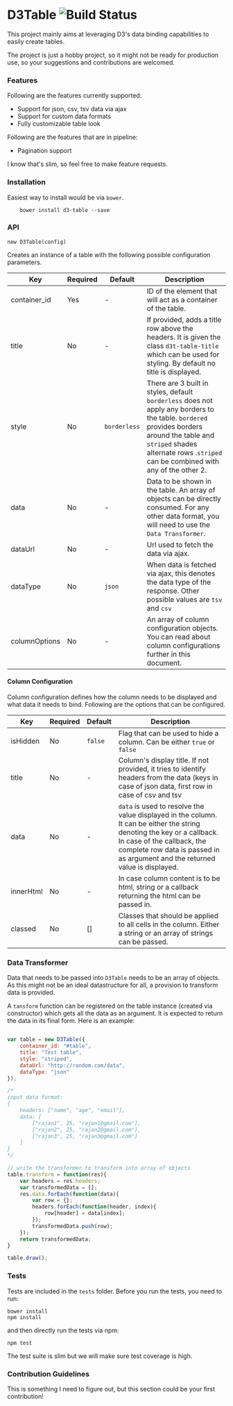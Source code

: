 D3Table ![Build Status](https://travis-ci.org/RajanRastogi/D3Table.svg?branch=master)
=======
This project mainly aims at leveraging D3's data binding capabilities to easily create tables.

The project is just a hobby project, so it might not be ready for production use, so your suggestions and contributions are welcomed.

### Features

Following are the features currently supported:

* Support for json, csv, tsv data via ajax
* Support for custom data formats
* Fully customizable table look

Following are the features that are in pipeline:

* Pagination support

I know that's slim, so feel free to make feature requests.

### Installation

Easiest way to install would be via `bower`.

```
	bower install d3-table --save
```

### API

```
new D3Table(config)
```

Creates an instance of a table with the following possible configuration parameters.

|    Key    |    Required    |    Default    |    Description    |
| --------- | -------------- | ------------- | ----------------- |
| container_id | Yes | - | ID of the element that will act as a container of the table. |
| title | No | - | If provided, adds a title row above the headers. It is given the class `d3t-table-title` which can be used for styling. By default no title is displayed. |
| style | No | `borderless` | There are 3 built in styles, default `borderless` does not apply any borders to the table. `bordered` provides borders around the table and `striped` shades alternate rows .`striped` can be combined with any of the other 2.|
| data | No | - | Data to be shown in the table. An array of objects can be directly consumed. For any other data format, you will need to use the `Data Transformer`.
| dataUrl | No | - | Url used to fetch the data via ajax. |
| dataType | No | `json` | When data is fetched via ajax, this denotes the data type of the response. Other possible values are `tsv` and `csv` |
| columnOptions | No | - | An array of column configuration objects. You can read about column configurations further in this document. |

#### Column Configuration

Column configuration defines how the column needs to be displayed and what data it needs to bind. Following are the options that can be configured.

|    Key    |    Required    |    Default    |    Description    |
| --------- | -------------- | ------------- | ----------------- |
| isHidden | No | `false` | Flag that can be used to hide a column. Can be either `true` or `false` |
| title | No | - | Column's display title. If not provided, it tries to identify headers from the data (keys in case of json data, first row in case of csv and tsv|
| data | No | - | `data` is used to resolve the value displayed in the column. It can be either the string denoting the key or a callback. In case of the callback, the complete row data is passed in as argument and the returned value is displayed. |
| innerHtml | No | - | In case column content is to be html, string or a  callback returning the html can be passed in. 
| classed | No | [] | Classes that should be applied to all cells in the column. Either a string or an array of strings can be passed. |

### Data Transformer

Data that needs to be passed into `D3Table` needs to be an array of objects. As this might not be an ideal datastructure for all, a provision to transform data is provided.

A `tansform` function can be registered on the table instance (created via constructor) which gets all the data as an argument. It is expected to return the data in its final form. Here is an example:

```javascript

var table = new D3Table({
	container_id: "#table",
	title: "Test table",
	style: "striped",
	dataUrl: "http://random.com/data",
	dataType: "json"
});

/*
input data format:
{
	headers: ["name", "age", "email"],
	data: [
		["rajan1", 25, "rajan1@gmail.com"],
		["rajan2", 25, "rajan2@gmail.com"],
		["rajan3", 25, "rajan3@gmail.com"]
	]
}
*/

// write the transformer to transform into array of objects
table.transform = function(res){
	var headers = res.headers;
	var transformedData = [];
	res.data.forEach(function(data){
		var row = {};
		headers.forEach(function(header, index){
			row[header] = data[index];
		});
		transformedData.push(row);
	});
	return transformedData;
}

table.draw();

```

### Tests

Tests are included in the `tests` folder. Before you run the tests, you need to run:
```
bower install
npm install
```

and then directly run the tests via npm:
```
npm test
```

The test suite is slim but we will make sure test coverage is high.

### Contribution Guidelines

This is something I need to figure out, but this section could be your first contribution!
